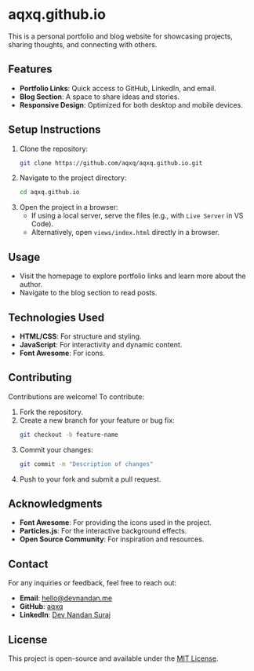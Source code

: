 # aqxq.github.io

This is a personal portfolio and blog website for showcasing projects, sharing thoughts, and connecting with others.

## Features
- **Portfolio Links**: Quick access to GitHub, LinkedIn, and email.
- **Blog Section**: A space to share ideas and stories.
- **Responsive Design**: Optimized for both desktop and mobile devices.

## Setup Instructions
1. Clone the repository:
   ```bash
   git clone https://github.com/aqxq/aqxq.github.io.git
   ```
2. Navigate to the project directory:
   ```bash
   cd aqxq.github.io
   ```
3. Open the project in a browser:
   - If using a local server, serve the files (e.g., with `Live Server` in VS Code).
   - Alternatively, open `views/index.html` directly in a browser.

## Usage
- Visit the homepage to explore portfolio links and learn more about the author.
- Navigate to the blog section to read posts.

## Technologies Used
- **HTML/CSS**: For structure and styling.
- **JavaScript**: For interactivity and dynamic content.
- **Font Awesome**: For icons.

## Contributing
Contributions are welcome! To contribute:
1. Fork the repository.
2. Create a new branch for your feature or bug fix:
   ```bash
   git checkout -b feature-name
   ```
3. Commit your changes:
   ```bash
   git commit -m "Description of changes"
   ```
4. Push to your fork and submit a pull request.

## Acknowledgments
- **Font Awesome**: For providing the icons used in the project.
- **Particles.js**: For the interactive background effects.
- **Open Source Community**: For inspiration and resources.

## Contact
For any inquiries or feedback, feel free to reach out:
- **Email**: hello@devnandan.me
- **GitHub**: [aqxq](https://github.com/aqxq)
- **LinkedIn**: [Dev Nandan Suraj](https://linkedin.com/in/dev-nandan-suraj/)

## License
This project is open-source and available under the [MIT License](LICENSE).
